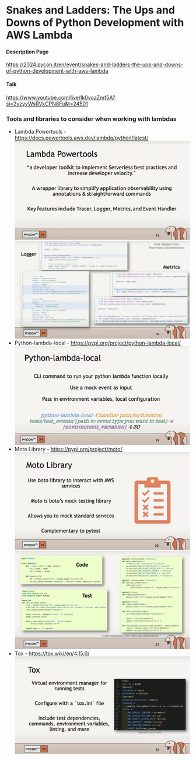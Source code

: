 # Snakes and Ladders: The Ups and Downs of Python Development with AWS Lambda

#### Description Page
https://2024.pycon.it/en/event/snakes-and-ladders-the-ups-and-downs-of-python-development-with-aws-lambda

#### Talk
https://www.youtube.com/live/Ik0voaZmf5A?si=2vzyyWsRVkCPN8Fu&t=24501

### Tools and libraries to consider when working with lambdas
* Lambda Powertools - 
https://docs.powertools.aws.dev/lambda/python/latest/
![lambda powertools.png](screenshots%2Flambda%20powertools.png)
![Code samples from powertools documentation.png](screenshots%2FCode%20samples%20from%20powertools%20documentation.png)
* Python-lambda-local - 
https://pypi.org/project/python-lambda-local/
![python lambda local.png](screenshots%2Fpython%20lambda%20local.png)
* Moto Library - 
https://pypi.org/project/moto/
![Moto library.png](screenshots%2FMoto%20library.png)
![code examples from moto documentation.png](screenshots%2Fcode%20examples%20from%20moto%20documentation.png)
* Tox - 
https://tox.wiki/en/4.15.0/
![tox.png](screenshots%2Ftox.png)

